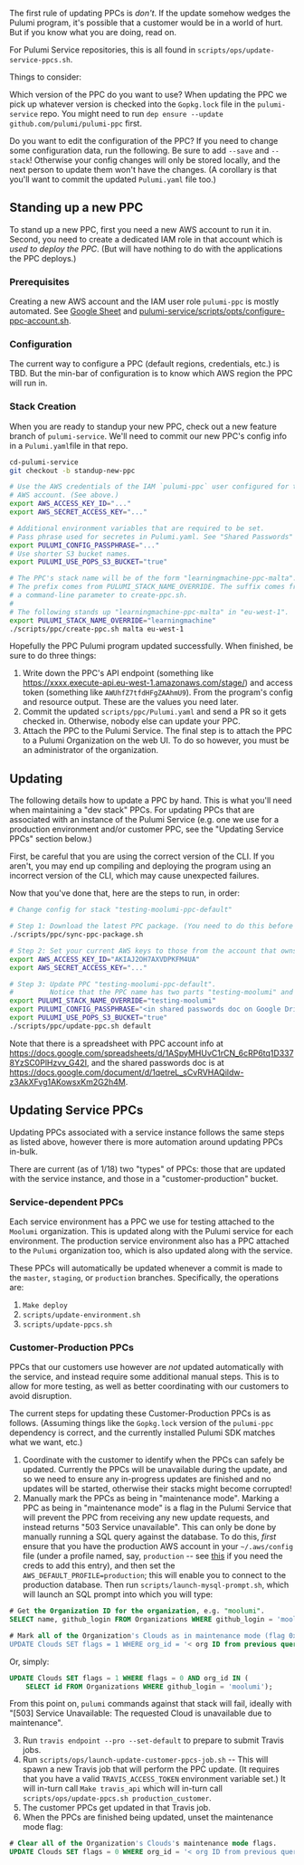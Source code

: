 The first rule of updating PPCs is _don't_. If the update somehow wedges the Pulumi program, it's possible that a customer would be in a world of hurt. But if you know what you are doing, read on.

For Pulumi Service repositories, this is all found in `scripts/ops/update-service-ppcs.sh`.

Things to consider:

Which version of the PPC do you want to use? When updating the PPC we pick up whatever version is checked into the `Gopkg.lock` file in the `pulumi-service` repo. You might need to run `dep ensure --update github.com/pulumi/pulumi-ppc` first.

Do you want to edit the configuration of the PPC? If you need to change some configuration data, run the following. Be sure to add `--save` and `--stack`! Otherwise your config changes will only be stored locally, and the next person to update them won't have the changes. (A corollary is that you'll want to commit the updated `Pulumi.yaml` file too.)

## Standing up a new PPC

To stand up a new PPC, first you need a new AWS account to run it in. Second, you need to create a dedicated IAM role in that account which is _used to deploy the PPC_. (But will have nothing to do with the applications the PPC deploys.)

### Prerequisites

Creating a new AWS account and the IAM user role `pulumi-ppc` is mostly automated. See [Google Sheet](https://docs.google.com/spreadsheets/d/1ASpyMHUvC1rCN_6cRP6tq1D3378YzSC0PlHzvv_G42I/edit?ts=5a1c642f#gid=840536896) and [pulumi-service/scripts/opts/configure-ppc-account.sh](https://github.com/pulumi/pulumi-service/blob/master/scripts/ops/configure-ppc-account.sh).

### Configuration

The current way to configure a PPC (default regions, credentials, etc.) is TBD. But the min-bar of configuration is to know which AWS region the PPC will run in.

### Stack Creation

When you are ready to standup your new PPC, check out a new feature branch of `pulumi-service`. We'll need to commit our new PPC's config info in a `Pulumi.yaml`file in that repo.

```bash
cd-pulumi-service
git checkout -b standup-new-ppc

# Use the AWS credentials of the IAM `pulumi-ppc` user configured for the PPC's containing
# AWS account. (See above.)
export AWS_ACCESS_KEY_ID="..."
export AWS_SECRET_ACCESS_KEY="..."

# Additional environment variables that are required to be set.
# Pass phrase used for secretes in Pulumi.yaml. See "Shared Passwords" doc on Google Drive.
export PULUMI_CONFIG_PASSPHRASE="..."
# Use shorter S3 bucket names.
export PULUMI_USE_POPS_S3_BUCKET="true"

# The PPC's stack name will be of the form "learningmachine-ppc-malta".
# The prefix comes from PULUMI_STACK_NAME_OVERRIDE. The suffix comes from
# a command-line parameter to create-ppc.sh.
#
# The following stands up "learningmachine-ppc-malta" in "eu-west-1".
export PULUMI_STACK_NAME_OVERRIDE="learningmachine"
./scripts/ppc/create-ppc.sh malta eu-west-1
```

Hopefully the PPC Pulumi program updated successfully. When finished, be sure to do three things:

1. Write down the PPC's API endpoint (something like https://xxxx.execute-api.eu-west-1.amazonaws.com/stage/) and access token (something like `AWUhfZ7tfdHFgZAAhmU9`). From the program's config and resource output. These are the values you need later.
2. Commit the updated `scripts/ppc/Pulumi.yaml` and send a PR so it gets checked in. Otherwise, nobody else can update your PPC.
3. Attach the PPC to the Pulumi Service. The final step is to attach the PPC to a Pulumi Organization on the web UI. To do so however, you must be an administrator of the organization.

## Updating

The following details how to update a PPC by hand. This is what you'll need when maintaining a "dev stack" PPCs. For updating PPCs that are associated with an instance of the Pulumi Service (e.g. one we use for a production environment and/or customer PPC, see the "Updating Service PPCs" section below.)

First, be careful that you are using the correct version of the CLI.  If you aren't, you may end up compiling and deploying the program using an incorrect version of the CLI, which may cause unexpected failures.

Now that you've done that, here are the steps to run, in order:

```bash
# Change config for stack "testing-moolumi-ppc-default"

# Step 1: Download the latest PPC package. (You need to do this before changing the AWS creds.)
./scripts/ppc/sync-ppc-package.sh

# Step 2: Set your current AWS keys to those from the account that owns the PPC.
export AWS_ACCESS_KEY_ID="AKIAJ2OH7AXVDPKFM4UA"
export AWS_SECRET_ACCESS_KEY="..."

# Step 3: Update PPC "testing-moolumi-ppc-default".
#         Notice that the PPC name has two parts "testing-moolumi" and PPC suffix "default":
export PULUMI_STACK_NAME_OVERRIDE="testing-moolumi"
export PULUMI_CONFIG_PASSPHRASE="<in shared passwords doc on Google Drive>"
export PULUMI_USE_POPS_S3_BUCKET="true"
./scripts/ppc/update-ppc.sh default
```

Note that there is a spreadsheet with PPC account info at https://docs.google.com/spreadsheets/d/1ASpyMHUvC1rCN_6cRP6tq1D3378YzSC0PlHzvv_G42I, and the shared passwords doc is at https://docs.google.com/document/d/1qetreL_sCvRVHAQildw-z3AkXFvg1AKowsxKm2G2h4M.

## Updating Service PPCs

Updating PPCs associated with a service instance follows the same steps as listed above, however there is more automation around updating PPCs in-bulk.

There are current (as of 1/18) two "types" of PPCs: those that are updated with the service instance, and those in a "customer-production" bucket.

### Service-dependent PPCs

Each service environment has a PPC we use for testing attached to the `Moolumi` organization. This is updated along with the Pulumi service for each environment. The production service environment also has a PPC attached to the `Pulumi` organization too, which is also updated along with the service.

These PPCs will automatically be updated whenever a commit is made to the `master`, `staging`, or `production` branches. Specifically, the operations are:

1. `Make deploy`
1. `scripts/update-environment.sh`
1. `scripts/update-ppcs.sh`

### Customer-Production PPCs

PPCs that our customers use however are _not_ updated automatically with the service, and instead require some additional manual steps. This is to allow for more testing, as well as better coordinating with our customers to avoid disruption.

The current steps for updating these Customer-Production PPCs is as follows. (Assuming things like the `Gopkg.lock` version of the `pulumi-ppc` dependency is correct, and the currently installed Pulumi SDK matches what we want, etc.)

1. Coordinate with the customer to identify when the PPCs can safely be updated. Currently the PPCs will be unavailable during the update, and so we need to ensure any in-progress updates are finished and no updates will be started, otherwise their stacks might become corrupted!
2. Manually mark the PPCs as being in "maintenance mode". Marking a PPC as being in "maintenance mode" is a flag in the Pulumi Service that will prevent the PPC from receiving any new update requests, and instead returns "503 Service unavailable". This can only be done by manually running a SQL query against the database.  To do this, *first* ensure that you have the production AWS account in your `~/.aws/config` file (under a profile named, say, `production` -- see [this](https://docs.google.com/document/d/1qetreL_sCvRVHAQildw-z3AkXFvg1AKowsxKm2G2h4M) if you need the creds to add this entry), and then set the `AWS_DEFAULT_PROFILE=production`; this will enable you to connect to the production database.  Then run `scripts/launch-mysql-prompt.sh`, which will launch an SQL prompt into which you will type:

```sql
# Get the Organization ID for the organization, e.g. "moolumi".
SELECT name, github_login FROM Organizations WHERE github_login = 'moolumi';

# Mark all of the Organization's Clouds as in maintenance mode (flag 0x1)
UPDATE Clouds SET flags = 1 WHERE org_id = '< org ID from previous query >';
```

Or, simply:

```sql
UPDATE Clouds SET flags = 1 WHERE flags = 0 AND org_id IN (
    SELECT id FROM Organizations WHERE github_login = 'moolumi');
```

From this point on, `pulumi` commands against that stack will fail, ideally with "[503] Service Unavailable: The requested Cloud is unavailable due to maintenance".

3. Run `travis endpoint --pro --set-default` to prepare to submit Travis jobs.
4. Run `scripts/ops/launch-update-customer-ppcs-job.sh` -- This will spawn a new Travis job that will perform the PPC update. (It requires that you have a valid `TRAVIS_ACCESS_TOKEN` environment variable set.) It will in-turn call `Make travis_api` which will in-turn call `scripts/ops/update-ppcs.sh production_customer`.
5. The customer PPCs get updated in that Travis job.
6. When the PPCs are finished being updated, unset the maintenance mode flag:

```sql
# Clear all of the Organization's Clouds's maintenance mode flags.
UPDATE Clouds SET flags = 0 WHERE org_id = '< org ID from previous query >';
```